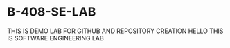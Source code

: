 # B-408-SE-LAB
THIS IS DEMO LAB FOR GITHUB AND REPOSITORY CREATION HELLO THIS IS SOFTWARE ENGINEERING LAB 
